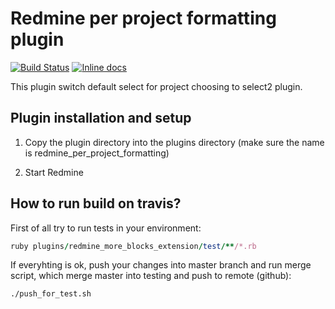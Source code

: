 Redmine per project formatting plugin
=======================

[![Build Status](https://travis-ci.org/kiv-redmine/redmine_improved_searchbox.svg?branch=testing)](https://travis-ci.org/kiv-redmine/redmine_improved_searchbox) [![Inline docs](http://inch-ci.org/github/kiv-redmine/redmine_improved_searchbox.svg?branch=master)](http://inch-ci.org/github/kiv-redmine/redmine_improved_searchbox)

This plugin switch default select for project choosing to select2
plugin.

Plugin installation and setup
-----------------------------

1. Copy the plugin directory into the plugins directory (make sure the name is redmine_per_project_formatting)

1. Start Redmine

How to run build on travis?
---------------------------
First of all try to run tests in your environment:

```ruby
ruby plugins/redmine_more_blocks_extension/test/**/*.rb
```

If everyhting is ok, push your changes into master branch and run merge script, which merge master into testing and push to remote (github):

```bash
./push_for_test.sh
```

